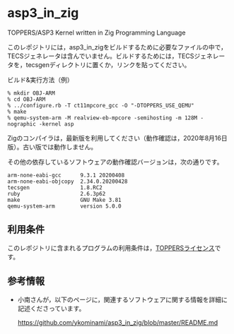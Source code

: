 # asp3_in_zig
TOPPERS/ASP3 Kernel written in Zig Programming Language

このレポジトリには，asp3_in_zigをビルドするために必要なファイルの中で，TECSジェネレータは含んでいません。ビルドするためには，TECSジェネレータを，tecsgenディレクトリに置くか，リンクを貼ってください。

ビルド&実行方法（例）

    % mkdir OBJ-ARM
    % cd OBJ-ARM
    % ../configure.rb -T ct11mpcore_gcc -O "-DTOPPERS_USE_QEMU"
    % make
    % qemu-system-arm -M realview-eb-mpcore -semihosting -m 128M -nographic -kernel asp

Zigのコンパイラは，最新版を利用してください（動作確認は，2020年8月16日版）。古い版では動作しません。

その他の依存しているソフトウェアの動作確認バージョンは，次の通りです。

    arm-none-eabi-gcc      9.3.1 20200408
    arm-none-eabi-objcopy  2.34.0.20200428
    tecsgen                1.8.RC2
    ruby                   2.6.3p62
    make                   GNU Make 3.81
    qemu-system-arm        version 5.0.0

## 利用条件

このレポジトリに含まれるプログラムの利用条件は，[TOPPERSライセンス](https://www.toppers.jp/license.html)です。

## 参考情報

- 小南さんが，以下のページに，関連するソフトウェアに関する情報を詳細に記述くださっています。

  https://github.com/ykominami/asp3_in_zig/blob/master/README.md
